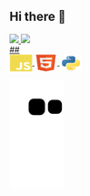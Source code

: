 ## Hi there 👋
<div>
<a href="https://github.com/Barbosa-77">
<img loading="lazy" height="180em" src="https://github-readme-stats.vercel.app/api?username=Barbosa-77&show_icons=true&theme=tokyonight&include_all_commits=true&count_private=true"/>
<img loading="lazy" height="180em" src="https://github-readme-stats.vercel.app/api/top-langs/?username=Barbosa-77&layout=compact&langs_count=7&theme=tokyonight"/>
</div>
##

<div>
    <img align="center" alt="Rafa-Js" height="30" width="40" src="https://raw.githubusercontent.com/devicons/devicon/master/icons/javascript/javascript-plain.svg">
  <img align="center" alt="Daniel-HTML" height="30" width="40" src="https://raw.githubusercontent.com/devicons/devicon/master/icons/html5/html5-original.svg">
  <img align="center" alt="Daniel-Python" height="30" width="40" src="https://raw.githubusercontent.com/devicons/devicon/master/icons/python/python-original.svg">
</div>

![Snake animation](https://github.com/Barbosa-77/Barbosa-77/blob/output/github-contribution-grid-snake.svg)

